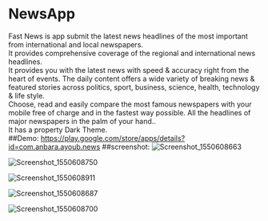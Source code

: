 # NewsApp
Fast News is app submit the latest news headlines of the most important from international and local newspapers.<br>
It provides comprehensive coverage of the regional and international news headlines.<br>
It provides you with the latest news with speed & accuracy right from the heart of events. The daily content offers a wide variety of breaking news & featured stories across politics, sport, business, science, health, technology & life style.<br>
Choose, read and easily compare the most famous newspapers with your mobile free of charge and in the fastest way possible. All the headlines of major newspapers in the palm of your hand..<br>
It has a property Dark Theme.<br>
##Demo:
https://play.google.com/store/apps/details?id=com.anbara.ayoub.news
##screenshot:
![Screenshot_1550608663](https://user-images.githubusercontent.com/40923656/79056909-403b9d80-7c53-11ea-926e-96ceae39ae5a.png)

![Screenshot_1550608750](https://user-images.githubusercontent.com/40923656/79056955-a9231580-7c53-11ea-8512-4b947fd427c9.png)

![Screenshot_1550608911](https://user-images.githubusercontent.com/40923656/79056960-c3f58a00-7c53-11ea-9461-45f5fadfd640.png)

![Screenshot_1550608687](https://user-images.githubusercontent.com/40923656/79056965-d1ab0f80-7c53-11ea-9c23-dec38974e7c5.png)

![Screenshot_1550608700](https://user-images.githubusercontent.com/40923656/79056977-f1423800-7c53-11ea-8005-33be6e012720.png)
